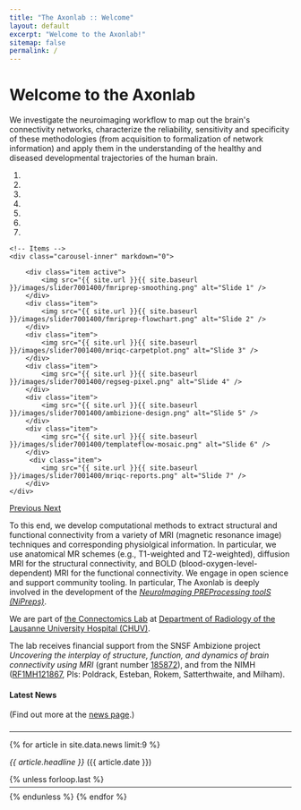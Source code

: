 ```yaml
---
title: "The Axonlab :: Welcome"
layout: default
excerpt: "Welcome to the Axonlab!"
sitemap: false
permalink: /
---
```


<div id="homeid" class="col-sm-8">
<h1>Welcome to the Axonlab</h1>
We investigate the neuroimaging workflow to map out the brain's connectivity networks,
characterize the reliability, sensitivity and specificity of these methodologies (from
acquisition to formalization of network information) and apply them in the understanding
of the healthy and diseased developmental trajectories of the human brain.


<div markdown="0" id="carousel" class="carousel slide" data-ride="carousel" data-interval="5000" data-pause="hover" >
    <!-- Menu -->
    <ol class="carousel-indicators">
        <li data-target="#carousel" data-slide-to="0" class="active"></li>
        <li data-target="#carousel" data-slide-to="1"></li>
        <li data-target="#carousel" data-slide-to="2"></li>
        <li data-target="#carousel" data-slide-to="3"></li>
        <li data-target="#carousel" data-slide-to="4"></li>
        <li data-target="#carousel" data-slide-to="5"></li>
        <li data-target="#carousel" data-slide-to="6"></li>
    </ol>

    <!-- Items -->
    <div class="carousel-inner" markdown="0">

        <div class="item active">
            <img src="{{ site.url }}{{ site.baseurl }}/images/slider7001400/fmriprep-smoothing.png" alt="Slide 1" />
        </div>
        <div class="item">
            <img src="{{ site.url }}{{ site.baseurl }}/images/slider7001400/fmriprep-flowchart.png" alt="Slide 2" />
        </div>
        <div class="item">
            <img src="{{ site.url }}{{ site.baseurl }}/images/slider7001400/mriqc-carpetplot.png" alt="Slide 3" />
        </div>
        <div class="item">
            <img src="{{ site.url }}{{ site.baseurl }}/images/slider7001400/regseg-pixel.png" alt="Slide 4" />
        </div>
        <div class="item">
            <img src="{{ site.url }}{{ site.baseurl }}/images/slider7001400/ambizione-design.png" alt="Slide 5" />
        </div>
        <div class="item">
            <img src="{{ site.url }}{{ site.baseurl }}/images/slider7001400/templateflow-mosaic.png" alt="Slide 6" />
        </div>
         <div class="item">
            <img src="{{ site.url }}{{ site.baseurl }}/images/slider7001400/mriqc-reports.png" alt="Slide 7" />
        </div>
    </div>
  <a class="left carousel-control" href="#carousel" role="button" data-slide="prev">
    <span class="glyphicon glyphicon-chevron-left" aria-hidden="true"></span>
    <span class="sr-only">Previous</span>
  </a>
  <a class="right carousel-control" href="#carousel" role="button" data-slide="next">
    <span class="glyphicon glyphicon-chevron-right" aria-hidden="true"></span>
    <span class="sr-only">Next</span>
  </a>
</div>



To this end, we develop computational methods to extract structural and functional connectivity from a variety of MRI (magnetic resonance image) techniques and corresponding physiolgical information.
In particular, we use anatomical MR schemes (e.g., T1-weighted and T2-weighted), diffusion MRI for the structural connectivity, and BOLD (blood-oxygen-level-dependent) MRI for the functional connectivity.
We engage in open science and support community tooling.
In particular, The Axonlab is deeply involved in the development of the [*NeuroImaging PREProcessing toolS (NiPreps)*](https://nipreps.org).

We are part of [the Connectomics Lab](https://wp.unil.ch/connectomics/) at [Department of Radiology of the Lausanne University Hospital (CHUV)](https://www.chuv.ch/fr/rad/rad-home).

<!--
 **We are  looking for passionate new PhD students, Postdocs, and Master students to join the team** [(more info)]({{ site.url }}{{ site.baseurl }}/vacancies) **!**
-->

The lab receives financial support from the SNSF Ambizione project *Uncovering the interplay of structure, function, and dynamics of brain connectivity using MRI* (grant number [185872](https://p3.snf.ch/project-185872)), and from the NIMH ([RF1MH121867](https://reporter.nih.gov/project-details/10260312), PIs: Poldrack, Esteban, Rokem, Satterthwaite, and Milham).
</div>

<div id="newsid" class="float-md-end col-sm-4" >
<div class="well">
<h4>Latest News</h4>
<p>(Find out more at the <a href="{{ site.url }}{{ site.baseurl }}/allnews.html">news page</a>.)</p>
<hr style="margin-top: 22px; margin-bottom: 8px;" />

{% for article in site.data.news limit:9 %}
<p>
<em>{{ article.headline }}</em> ({{ article.date }})</p>
{% unless forloop.last %}
<hr style="margin-top: 5px; margin-bottom: 8px;" />
{% endunless %}
{% endfor %}
</div>
</div>
